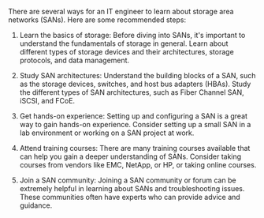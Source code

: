 There are several ways for an IT engineer to learn about storage area networks (SANs). Here are some recommended steps:

1. Learn the basics of storage: Before diving into SANs, it's important to understand the fundamentals of storage in general. Learn about different types of storage devices and their architectures, storage protocols, and data management.

2. Study SAN architectures: Understand the building blocks of a SAN, such as the storage devices, switches, and host bus adapters (HBAs). Study the different types of SAN architectures, such as Fiber Channel SAN, iSCSI, and FCoE.

3. Get hands-on experience: Setting up and configuring a SAN is a great way to gain hands-on experience. Consider setting up a small SAN in a lab environment or working on a SAN project at work.

4. Attend training courses: There are many training courses available that can help you gain a deeper understanding of SANs. Consider taking courses from vendors like EMC, NetApp, or HP, or taking online courses.

5. Join a SAN community: Joining a SAN community or forum can be extremely helpful in learning about SANs and troubleshooting issues. These communities often have experts who can provide advice and guidance.

